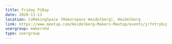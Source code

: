 ```yaml
---
title: Friday PiDay
date: 2020-11-13
location: CoMakingSpace (Makerspace Heidelberg), Heidelberg
link: https://www.meetup.com/Heidelberg-Makers-Meetup/events/jrfntrybcpbrb/
usergroup: makershd
type: usergroup
---
```

